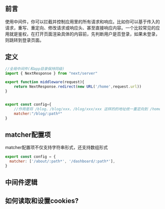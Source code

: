 ## 前言
使用中间件，你可以拦截并控制应用里的所有请求和响应。比如你可以基于传入的请求，重写、重定向、修改请求或响应头、甚至直接响应内容。一个比较常见的应用就是鉴权，在打开页面渲染具体的内容前，先判断用户是否登录，如果未登录，则跳转到登录页面。
## 定义
```javascript
//全局中间件(和app目录保持同级)
import { NextResponse } from "next/server"

export function middleware(request){
	return NextResponse.redirect(new URL('/home',request.url))
}


export const config={
	//作用是将 /blog、/blog/xxx、/blog/xxx/xxx 这样的的地址统一重定向到 /home
	matcher:"/blog/:path*"
}
```
## matcher配置项
matcher配置项不仅支持字符串形式，还支持数组形式
```javascript
export const config = {
  matcher: ['/about/:path*', '/dashboard/:path*'],
}
```
## 中间件逻辑
## 如何读取和设置cookies?
